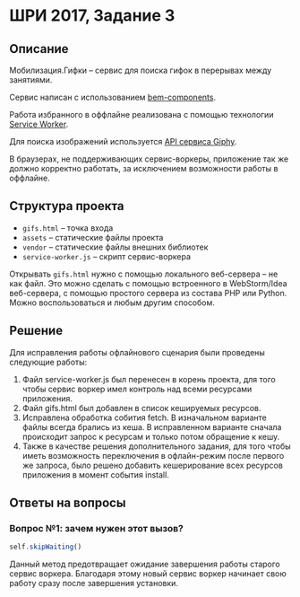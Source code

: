 # ШРИ 2017, Задание 3

## Описание

Мобилизация.Гифки – сервис для поиска гифок в перерывах между занятиями.

Сервис написан с использованием [bem-components](https://ru.bem.info/platform/libs/bem-components/5.0.0/).

Работа избранного в оффлайне реализована с помощью технологии [Service Worker](https://developer.mozilla.org/ru/docs/Web/API/Service_Worker_API/Using_Service_Workers).

Для поиска изображений используется [API сервиса Giphy](https://github.com/Giphy/GiphyAPI).

В браузерах, не поддерживающих сервис-воркеры, приложение так же должно корректно работать, 
за исключением возможности работы в оффлайне.

## Структура проекта

  * `gifs.html` – точка входа
  * `assets` – статические файлы проекта
  * `vendor` –  статические файлы внешних библиотек
  * `service-worker.js` – скрипт сервис-воркера

Открывать `gifs.html` нужно с помощью локального веб-сервера – не как файл. 
Это можно сделать с помощью встроенного в WebStorm/Idea веб-сервера, с помощью простого сервера
из состава PHP или Python. Можно воспользоваться и любым другим способом.

## Решение

Для исправления работы офлайнового сценария были проведены следующие работы:

1. Файл service-worker.js был перенесен в корень проекта, для того чтобы сервис воркер имел контроль над всеми ресурсами приложения. 
2. Файл gifs.html был добавлен в список кешируемых ресурсов.
3. Исправлена обработка собития fetch. В изначальном варианте файлы всегда брались из кеша. В исправленном варианте сначала происходит запрос к ресурсам и только потом обращение к кешу.
4. Также в качестве решения дополнительного задания, для того чтобы иметь возможность переключения в офлайн-режим после первого же запроса, было решено добавить кешерирование всех ресурсов приложения в момент события install.

## Ответы на вопросы

### Вопрос №1: зачем нужен этот вызов?

```js
self.skipWaiting()
```

Данный метод предотвращает ожидание завершения работы старого сервис воркера. Благодаря этому новый сервис воркер начинает свою работу сразу после завершения установки.
